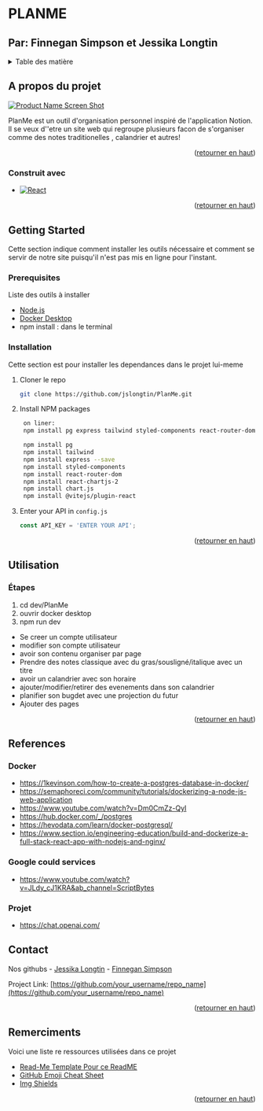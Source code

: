 # PLANME 
## Par: Finnegan Simpson et Jessika Longtin
<!-- CVM: -C61 Projet syntese
Clone de notion
Nom du projet : PlanMe
Equipiers: Finnegan Simpson et Jessika Longtin -->

<!-- Improved compatibility of back to top link: See: https://github.com/othneildrew/Best-README-Template/pull/73 -->
<a name="readme-top"></a>

<!-- TABLE OF CONTENTS -->
<details>
  <summary>Table des matière</summary>
  <ol>
    <li>
      <a href="#about-the-project">A propos du projet</a>
      <ul>
        <li><a href="#built-with">Construit avec</a></li>
      </ul>
    </li>
    <li>
      <a href="#getting-started">Commancer</a>
      <ul>
        <li><a href="#prerequisites">Prerequisites</a></li>
        <li><a href="#installation">Installation</a></li>
      </ul>
    </li>
    <li><a href="#usage">Usage</a></li>
    <li><a href="#roadmap">Roadmap</a></li>
    <li><a href="#contributing">Contributing</a></li>
    <li><a href="#license">License</a></li>
    <li><a href="#contact">Contact</a></li>
    <li><a href="#acknowledgments">Acknowledgments</a></li>
  </ol>
</details>



<!-- ABOUT THE PROJECT -->
## A propos du projet

[![Product Name Screen Shot][product-screenshot]](https://example.com)

PlanMe est un outil d'organisation personnel inspiré de l'application Notion. Il se veux d''etre un site web qui regroupe plusieurs facon de s'organiser comme des notes traditionelles , calandrier et autres!

<p align="right">(<a href="#readme-top">retourner en haut</a>)</p>



### Construit avec
* [![React][React.js]][React-url]


<p align="right">(<a href="#readme-top">retourner en haut</a>)</p>



<!-- GETTING STARTED -->
## Getting Started

Cette section indique comment installer les outils nécessaire et comment se servir de notre site puisqu'il n'est pas mis en ligne pour l'instant.

### Prerequisites
Liste des outils à installer 

-  [Node.js](https://nodejs.org/en/download)
-  [Docker Desktop](https://www.docker.com/products/docker-desktop/)
- npm install : dans le terminal  


### Installation

Cette section est pour installer les dependances dans le projet lui-meme

<!-- 1. Get a free API Key at [https://example.com](https://example.com) -->
1. Cloner le repo
   ```sh
   git clone https://github.com/jslongtin/PlanMe.git
   ```
   <!-- TODO finir la liste -->
2. Install NPM packages
   ```sh
    on liner:
    npm install pg express tailwind styled-components react-router-dom    react-chartjs-2 chart.js

    npm install pg
    npm install tailwind
    npm install express --save
    npm install styled-components 
    npm install react-router-dom
    npm install react-chartjs-2
    npm install chart.js
    npm install @vitejs/plugin-react
   ```
3. Enter your API in `config.js`
   ```js
   const API_KEY = 'ENTER YOUR API';
   ```

<p align="right">(<a href="#readme-top">retourner en haut</a>)</p>



<!-- USAGE EXAMPLES -->
## Utilisation
<!--TODO mettre des screenshot -->
### Étapes
1. cd dev/PlanMe
2. ouvrir docker desktop
3. npm run dev 

- Se creer un compte utilisateur
- modifier son compte utilisateur 
- avoir son contenu organiser par page
- Prendre des notes classique avec du gras/sousligné/italique avec un titre
- avoir un calandrier avec son horaire
- ajouter/modifier/retirer des evenements dans son calandrier
- planifier son bugdet avec une projection du futur
- Ajouter des pages



<p align="right">(<a href="#readme-top">retourner en haut</a>)</p>


<!-- TODO -->
## References
### Docker
* https://1kevinson.com/how-to-create-a-postgres-database-in-docker/
* https://semaphoreci.com/community/tutorials/dockerizing-a-node-js-web-application
* https://www.youtube.com/watch?v=Dm0CmZz-QyI
* https://hub.docker.com/_/postgres
* https://hevodata.com/learn/docker-postgresql/
* https://www.section.io/engineering-education/build-and-dockerize-a-full-stack-react-app-with-nodejs-and-nginx/
### Google could services
* https://www.youtube.com/watch?v=JLdy_cJ1KRA&ab_channel=ScriptBytes
### Projet
* https://chat.openai.com/

<!-- CONTACT -->
## Contact

Nos githubs - [Jessika Longtin](https://github.com/jslongtin) - [Finnegan Simpson]()

Project Link: [https://github.com/your_username/repo_name](https://github.com/your_username/repo_name)

<p align="right">(<a href="#readme-top">retourner en haut</a>)</p>



<!-- ACKNOWLEDGMENTS -->
## Remerciments

Voici une liste re ressources utilisées dans ce projet

* [Read-Me Template Pour ce ReadME](https://github.com/othneildrew/Best-README-Template)
* [GitHub Emoji Cheat Sheet](https://www.webpagefx.com/tools/emoji-cheat-sheet)
* [Img Shields](https://shields.io)


<p align="right">(<a href="#readme-top">retourner en haut</a>)</p>



<!-- MARKDOWN LINKS & IMAGES -->
<!-- https://www.markdownguide.org/basic-syntax/#reference-style-links -->
[contributors-shield]: https://img.shields.io/github/contributors/othneildrew/Best-README-Template.svg?style=for-the-badge
[contributors-url]: https://github.com/jslongtin/PlanMe/contributors
[forks-shield]: https://img.shields.io/github/forks/othneildrew/Best-README-Template.svg?style=for-the-badge
[forks-url]: https://github.com/othneildrew/Best-README-Template/network/members
[stars-shield]: https://img.shields.io/github/stars/othneildrew/Best-README-Template.svg?style=for-the-badge
[stars-url]: https://github.com/othneildrew/Best-README-Template/stargazers
[issues-shield]: https://img.shields.io/github/issues/othneildrew/Best-README-Template.svg?style=for-the-badge
[issues-url]: https://github.com/othneildrew/Best-README-Template/issues
[license-shield]: https://img.shields.io/github/license/othneildrew/Best-README-Template.svg?style=for-the-badge
[license-url]: https://github.com/othneildrew/Best-README-Template/blob/master/LICENSE.txt
[linkedin-shield]: https://img.shields.io/badge/-LinkedIn-black.svg?style=for-the-badge&logo=linkedin&colorB=555
[linkedin-url]: https://linkedin.com/in/othneildrew
[product-screenshot]: images/screenshot.png
[Next.js]: https://img.shields.io/badge/next.js-000000?style=for-the-badge&logo=nextdotjs&logoColor=white
[Next-url]: https://nextjs.org/
[React.js]: https://img.shields.io/badge/React-20232A?style=for-the-badge&logo=react&logoColor=61DAFB
[React-url]: https://reactjs.org/
[Vue.js]: https://img.shields.io/badge/Vue.js-35495E?style=for-the-badge&logo=vuedotjs&logoColor=4FC08D
[Vue-url]: https://vuejs.org/
[Angular.io]: https://img.shields.io/badge/Angular-DD0031?style=for-the-badge&logo=angular&logoColor=white
[Angular-url]: https://angular.io/
[Svelte.dev]: https://img.shields.io/badge/Svelte-4A4A55?style=for-the-badge&logo=svelte&logoColor=FF3E00
[Svelte-url]: https://svelte.dev/
[Laravel.com]: https://img.shields.io/badge/Laravel-FF2D20?style=for-the-badge&logo=laravel&logoColor=white
[Laravel-url]: https://laravel.com
[Bootstrap.com]: https://img.shields.io/badge/Bootstrap-563D7C?style=for-the-badge&logo=bootstrap&logoColor=white
[Bootstrap-url]: https://getbootstrap.com
[JQuery.com]: https://img.shields.io/badge/jQuery-0769AD?style=for-the-badge&logo=jquery&logoColor=white
[JQuery-url]: https://jquery.com 
